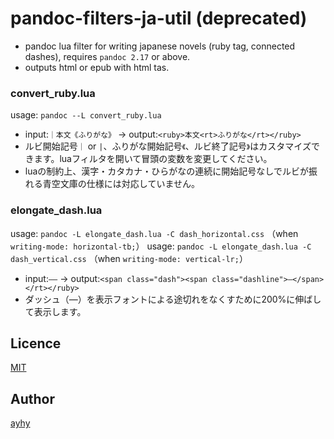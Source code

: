 pandoc-filters-ja-util (deprecated)
====

* pandoc lua filter for writing japanese novels (ruby tag, connected dashes), requires `pandoc 2.17` or above.
* outputs html or epub with html tas.

### convert_ruby.lua
usage: `pandoc --L convert_ruby.lua`
* input:`｜本文《ふりがな》` -> output:`<ruby>本文<rt>ふりがな</rt></ruby>`
* ルビ開始記号`｜` or `|`、ふりがな開始記号`《`、ルビ終了記号`》`はカスタマイズできます。luaフィルタを開いて冒頭の変数を変更してください。
* luaの制約上、漢字・カタカナ・ひらがなの連続に開始記号なしでルビが振れる青空文庫の仕様には対応していません。

### elongate_dash.lua
usage: `pandoc -L elongate_dash.lua -C dash_horizontal.css` （when `writing-mode: horizontal-tb;`）
usage: `pandoc -L elongate_dash.lua -C dash_vertical.css` （when `writing-mode: vertical-lr;`）

* input:`――` -> output:`<span class="dash"><span class="dashline">―</span>　</rt></ruby>`
* ダッシュ（―）を表示フォントによる途切れをなくすために200%に伸ばして表示します。

## Licence
[MIT](https://github.com/tcnksm/tool/blob/master/LICENCE)

## Author
[ayhy](https://github.com/ayhy)